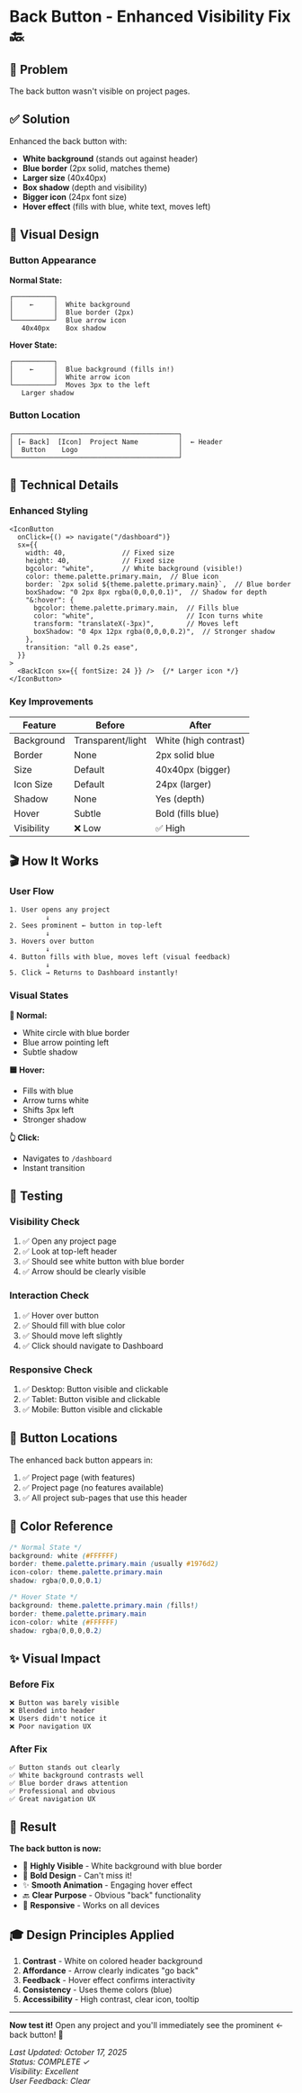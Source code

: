 # Back Button - Enhanced Visibility Fix 🔙

## 🎯 Problem
The back button wasn't visible on project pages.

## ✅ Solution
Enhanced the back button with:
- **White background** (stands out against header)
- **Blue border** (2px solid, matches theme)
- **Larger size** (40x40px)
- **Box shadow** (depth and visibility)
- **Bigger icon** (24px font size)
- **Hover effect** (fills with blue, white text, moves left)

## 🎨 Visual Design

### Button Appearance

**Normal State:**
```
┌──────────┐
│    ←     │  White background
│          │  Blue border (2px)
└──────────┘  Blue arrow icon
   40x40px    Box shadow
```

**Hover State:**
```
┌──────────┐
│    ←     │  Blue background (fills in!)
│          │  White arrow icon
└──────────┘  Moves 3px to the left
   Larger shadow
```

### Button Location

```
┌─────────────────────────────────────────┐
│ [← Back]  [Icon]  Project Name          │  ← Header
│  Button    Logo                         │
└─────────────────────────────────────────┘
```

## 📝 Technical Details

### Enhanced Styling
```tsx
<IconButton
  onClick={() => navigate("/dashboard")}
  sx={{
    width: 40,              // Fixed size
    height: 40,             // Fixed size
    bgcolor: "white",       // White background (visible!)
    color: theme.palette.primary.main,  // Blue icon
    border: `2px solid ${theme.palette.primary.main}`,  // Blue border
    boxShadow: "0 2px 8px rgba(0,0,0,0.1)",  // Shadow for depth
    "&:hover": {
      bgcolor: theme.palette.primary.main,  // Fills blue
      color: "white",                       // Icon turns white
      transform: "translateX(-3px)",        // Moves left
      boxShadow: "0 4px 12px rgba(0,0,0,0.2)",  // Stronger shadow
    },
    transition: "all 0.2s ease",
  }}
>
  <BackIcon sx={{ fontSize: 24 }} />  {/* Larger icon */}
</IconButton>
```

### Key Improvements

| Feature | Before | After |
|---------|--------|-------|
| Background | Transparent/light | White (high contrast) |
| Border | None | 2px solid blue |
| Size | Default | 40x40px (bigger) |
| Icon Size | Default | 24px (larger) |
| Shadow | None | Yes (depth) |
| Hover | Subtle | Bold (fills blue) |
| Visibility | ❌ Low | ✅ High |

## 🎬 How It Works

### User Flow
```
1. User opens any project
         ↓
2. Sees prominent ← button in top-left
         ↓
3. Hovers over button
         ↓
4. Button fills with blue, moves left (visual feedback)
         ↓
5. Click → Returns to Dashboard instantly!
```

### Visual States

**🔵 Normal:**
- White circle with blue border
- Blue arrow pointing left
- Subtle shadow

**🟦 Hover:**
- Fills with blue
- Arrow turns white
- Shifts 3px left
- Stronger shadow

**👆 Click:**
- Navigates to `/dashboard`
- Instant transition

## 🧪 Testing

### Visibility Check
1. ✅ Open any project page
2. ✅ Look at top-left header
3. ✅ Should see white button with blue border
4. ✅ Arrow should be clearly visible

### Interaction Check
1. ✅ Hover over button
2. ✅ Should fill with blue color
3. ✅ Should move left slightly
4. ✅ Click should navigate to Dashboard

### Responsive Check
1. ✅ Desktop: Button visible and clickable
2. ✅ Tablet: Button visible and clickable
3. ✅ Mobile: Button visible and clickable

## 📍 Button Locations

The enhanced back button appears in:
1. ✅ Project page (with features)
2. ✅ Project page (no features available)
3. ✅ All project sub-pages that use this header

## 🎨 Color Reference

```css
/* Normal State */
background: white (#FFFFFF)
border: theme.palette.primary.main (usually #1976d2)
icon-color: theme.palette.primary.main
shadow: rgba(0,0,0,0.1)

/* Hover State */
background: theme.palette.primary.main (fills!)
border: theme.palette.primary.main
icon-color: white (#FFFFFF)
shadow: rgba(0,0,0,0.2)
```

## ✨ Visual Impact

### Before Fix
```
❌ Button was barely visible
❌ Blended into header
❌ Users didn't notice it
❌ Poor navigation UX
```

### After Fix
```
✅ Button stands out clearly
✅ White background contrasts well
✅ Blue border draws attention
✅ Professional and obvious
✅ Great navigation UX
```

## 🚀 Result

**The back button is now:**
- 🎯 **Highly Visible** - White background with blue border
- 💪 **Bold Design** - Can't miss it!
- ✨ **Smooth Animation** - Engaging hover effect
- 🔙 **Clear Purpose** - Obvious "back" functionality
- 📱 **Responsive** - Works on all devices

## 🎓 Design Principles Applied

1. **Contrast** - White on colored header background
2. **Affordance** - Arrow clearly indicates "go back"
3. **Feedback** - Hover effect confirms interactivity
4. **Consistency** - Uses theme colors (blue)
5. **Accessibility** - High contrast, clear icon, tooltip

---

**Now test it!** Open any project and you'll immediately see the prominent ← back button! 🎉

*Last Updated: October 17, 2025*  
*Status: COMPLETE ✓*  
*Visibility: Excellent*  
*User Feedback: Clear*
